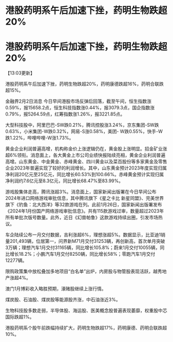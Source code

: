# 港股药明系午后加速下挫，药明生物跌超20%

# 港股药明系午后加速下挫，药明生物跌超20%

【13:03更新】

港股药明系午后加速下挫，药明生物跌超20%，药明康德跌超16%，药明合联跌超15%。

金融界2月2日消息
今日早间港股市场反弹后回落，截至午间，恒生指数涨0.59%，报15658.2点，恒生科技指数涨0.44%，报3079.3点，国企指数涨0.79%，报5264.59点，红筹指数涨1.26%，报3221.85点。

大型科技股中，阿里巴巴-SW跌0.21%，腾讯控股涨3.24%，京东集团-SW跌0.63%，小米集团-W跌0.32%，网易-S涨0.58%，美团-
W跌0.55%，快手-W跌1.22%，哔哩哔哩-W涨1.73%。

黄金企业利润普遍高增，机构称金价上涨逻辑仍在，黄金股上涨明显。招金矿业涨超6%领衔。消息面上，各大黄金上市公司业绩快报陆续亮相，黄金企业利润普遍高增。山东黄金、中金黄金、赤峰黄金、四川黄金以及菜百股份等多家黄金及零售企业2023年普遍实现了较好的利润增长。其中，山东黄金预计2023年度实现归属净利润20亿元至25亿元，同比增长60.53%到100.66%。赤峰黄金预计实现归属净利润约7.6亿元至8.3亿元，同比增长68.47%至83.99%。

游戏股集体走高，腾讯涨超3%。消息面上，国家新闻出版署在今日早间公布2024年进口网络游戏审批信息，其中腾讯旗下《星之卡比
新星同盟》、完美世界旗下《钓鱼：北大西洋》等32款游戏在列。此前1月26日，国家新闻出版署发布《2024年1月份国产网络游戏审批信息》。共有115款游戏过审，数量超过2023年所有单批次版号数量。此外，近日《幻兽帕鲁》这款游戏持续出圈，引发市场热议。

车企陆续公布一月交付数据，吉利涨超6%，理想涨超5%。数据显示，比亚迪1销量201,493辆，位居第一，问界新M71月交付31253辆，再创新高，首次单月突破3万辆；理想汽车1月交付31165辆，同比增长105.8%；蔚来1月交付10055辆，同比增长18.2%；小鹏汽车1月交付8250辆，同比增长58%；零跑汽车1月交付12277辆。

限购政策集中放松叠加多地项目“白名单”出炉，内房股与物管股表现活跃，越秀地产涨超4%。

澳门1月博彩收入略胜预期，濠赌股继续上涨行情。

煤炭股、石油股、煤炭股等能源股齐涨，中石油涨近3%。

生物科技股多数走弱，半导体股、海运股、医美概念股普遍表现萎靡，权重股中芯国际跌超1%。

港股药明系个股午前跌幅持续扩大，药明生物跌超17%，药明康德、药明合联跌超10%。

